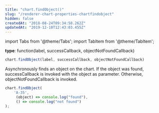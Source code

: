 ```yaml
---
title: "chart.findObject()"
slug: "/renderer-chart-properties-chartfindobject"
hidden: false
createdAt: "2018-08-24T09:34:58.262Z"
updatedAt: "2019-12-10T12:43:03.455Z"
---
```


import Tabs from '@theme/Tabs';
import TabItem from '@theme/TabItem';

**type**: function(label, successCallback, objectNotFoundCallback)

```javascript
chart.findObject(label, successCallback, objectNotFoundCallback)
```

Asynchronously finds an object on the chart. If the object was found, successCallback is invoked with the object as parameter. Otherwise, objectNotFoundCallback is invoked.

```javascript
chart.findObject(
    'A-35',
     (object) => console.log("found"),
     () => console.log("not found")
);
```
